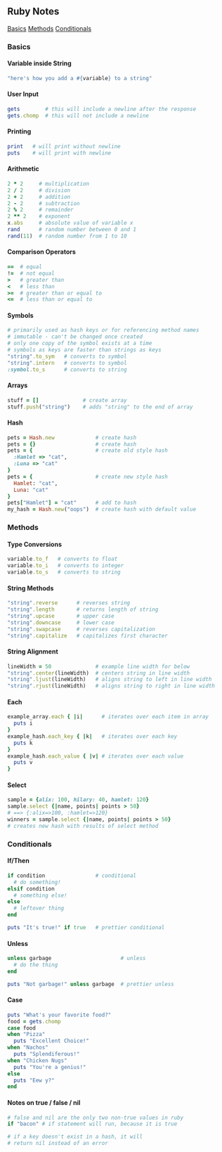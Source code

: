 ## Ruby Notes

[Basics](#basics)
[Methods](#methods)
[Conditionals](#conditionals)

### Basics

#### Variable inside String
```ruby
"here's how you add a #{variable} to a string"
```
#### User Input
```ruby
gets        # this will include a newline after the response
gets.chomp  # this will not include a newline
```
#### Printing
```ruby
print   # will print without newline
puts    # will print with newline
```
#### Arithmetic
```ruby
2 * 2     # multiplication
2 / 2     # division
2 + 2     # addition
2 - 2     # subtraction
2 % 2     # remainder
2 ** 2    # exponent
x.abs     # absolute value of variable x
rand      # random number between 0 and 1
rand(11)  # random number from 1 to 10
```
#### Comparison Operators
```ruby
==  # equal
!=  # not equal
>   # greater than
<   # less than
>=  # greater than or equal to
<=  # less than or equal to
```
#### Symbols
```ruby
# primarily used as hash keys or for referencing method names
# immutable - can't be changed once created
# only one copy of the symbol exists at a time
# symbols as keys are faster than strings as keys
"string".to_sym   # converts to symbol
"string".intern   # converts to symbol
:symbol.to_s      # converts to string
```
#### Arrays
```ruby
stuff = []              # create array
stuff.push("string")    # adds "string" to the end of array
```
#### Hash
```ruby
pets = Hash.new             # create hash
pets = {}                   # create hash
pets = {                    # create old style hash
  :Hamlet => "cat",
  :Luna => "cat"
}
pets = {                    # create new style hash
  Hamlet: "cat",
  Luna: "cat"
}
pets["Hamlet"] = "cat"      # add to hash
my_hash = Hash.new("oops")  # create hash with default value
```
### Methods

#### Type Conversions
```ruby
variable.to_f   # converts to float
variable.to_i   # converts to integer
variable.to_s   # converts to string
```
#### String Methods
```ruby
"string".reverse      # reverses string
"string".length       # returns length of string
"string".upcase       # upper case
"string".downcase     # lower case
"string".swapcase     # reverses capitalization
"string".capitalize   # capitalizes first character
```
#### String Alignment
```ruby
lineWidth = 50              # example line width for below
"string".center(lineWidth)  # centers string in line width
"string".ljust(lineWidth)   # aligns string to left in line width
"string".rjust(lineWidth)   # aligns string to right in line width
```
#### Each
```ruby
example_array.each { |i|      # iterates over each item in array
  puts i
}
example_hash.each_key { |k|   # iterates over each key
  puts k
}
example_hash.each_value { |v| # iterates over each value
  puts v
}
```
#### Select
```ruby
sample = {alix: 100, hilary: 40, hamlet: 120}
sample.select {|name, points| points > 50}
# ==> {:alix=>100, :hamlet=>120}
winners = sample.select {|name, points| points > 50}
# creates new hash with results of select method
```
### Conditionals
#### If/Then
```ruby
if condition                # conditional
  # do something!
elsif condition
  # something else!
else
  # leftover thing
end

puts "It's true!" if true   # prettier conditional
```
#### Unless
```ruby
unless garbage                      # unless
  # do the thing
end

puts "Not garbage!" unless garbage  # prettier unless
```
#### Case
```ruby
puts "What's your favorite food?"
food = gets.chomp
case food
when "Pizza"
  puts "Excellent Choice!"
when "Nachos"
  puts "Splendiferous!"
when "Chicken Nugs"
  puts "You're a genius!"
else
  puts "Eew y?"
end
```
#### Notes on true / false / nil
```ruby
# false and nil are the only two non-true values in ruby
if "bacon" # if statement will run, because it is true

# if a key doesn't exist in a hash, it will
# return nil instead of an error
```
